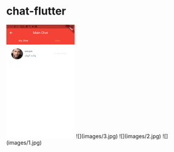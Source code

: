 # chat-flutter
<img src="images/3.jpg" width="180" height="300">
![](images/3.jpg)
![](images/2.jpg)
![](images/1.jpg)
